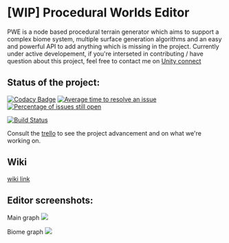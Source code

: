 # [WIP] Procedural Worlds Editor

PWE is a node based procedural terrain generator which aims to support a complex biome system, multiple surface generation algorithms and an easy and powerful API to add anything which is missing in the project.
Currently under active developement, if you're interseted in contributing / have question about this project, feel free to contact me on [Unity connect](https://connect.unity.com/u/58ffd32232b3060022d79f99)

## Status of the project:
[![Codacy Badge](https://api.codacy.com/project/badge/Grade/4b5771318daf4c9580abfc7c401daef0)](https://app.codacy.com/app/alelievr/Procedural-Worlds-Editor?utm_source=github.com&utm_medium=referral&utm_content=alelievr/Procedural-Worlds-Editor&utm_campaign=badger)
[![Average time to resolve an issue](http://isitmaintained.com/badge/resolution/alelievr/Procedural-Worlds-Editor.svg)](http://isitmaintained.com/project/alelievr/Procedural-Worlds-Editor "Average time to resolve an issue")
[![Percentage of issues still open](http://isitmaintained.com/badge/open/alelievr/Procedural-Worlds-Editor.svg)](http://isitmaintained.com/project/alelievr/Procedural-Worlds-Editor "Percentage of issues still open")

[![Build Status](https://travis-ci.org/alelievr/Procedural-Worlds-Editor.svg?branch=master)](https://travis-ci.org/alelievr/Procedural-Worlds-Editor)

Consult the [trello](https://trello.com/b/ycMeDDPc/procedural-worlds) to see the project advancement and on what we're working on.

## Wiki
[wiki link](https://github.com/alelievr/Procedural-Worlds-Editor/wiki)

## Editor screenshots:
Main graph
![](https://image.noelshack.com/fichiers/2018/07/4/1518696251-screen-shot-2018-02-12-at-11-39-57-pm.png)

Biome graph
![](https://image.noelshack.com/fichiers/2018/07/4/1518696251-screen-shot-2018-02-12-at-11-48-34-pm.png)
